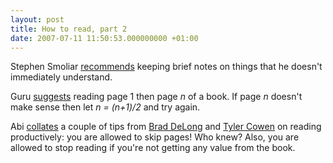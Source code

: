 ```yaml
---
layout: post
title: How to read, part 2
date: 2007-07-11 11:50:53.000000000 +01:00
---
```

Stephen Smoliar <a target="_blank" href="https://therehearsalstudio.blogspot.com/2007/05/reading-what-i-dont-understand.html">recommends</a> keeping brief notes on things that he doesn't immediately understand.

Guru <a target="_blank" href="https://mogadalai.wordpress.com/2007/06/21/howto-read-voraciously/">suggests</a> reading page 1 then page <em>n</em> of a book. If page <em>n</em> doesn't make sense then let <em>n = (n+1)/2</em> and try again.

Abi <a target="_blank" href="https://nanopolitan.blogspot.com/2007/06/reading-lots-of-books.html">collates</a> a couple of tips from <a target="_blank" href="https://en.wikipedia.org/wiki/Brad_DeLong">Brad DeLong</a> and <a target="_blank" href="https://www.marginalrevolution.com/marginalrevolution/2006/12/how_to_read_fas.html">Tyler Cowen</a> on reading productively: you are allowed to skip pages! Who knew? Also, you are allowed to stop reading if you're not getting any value from the book.
